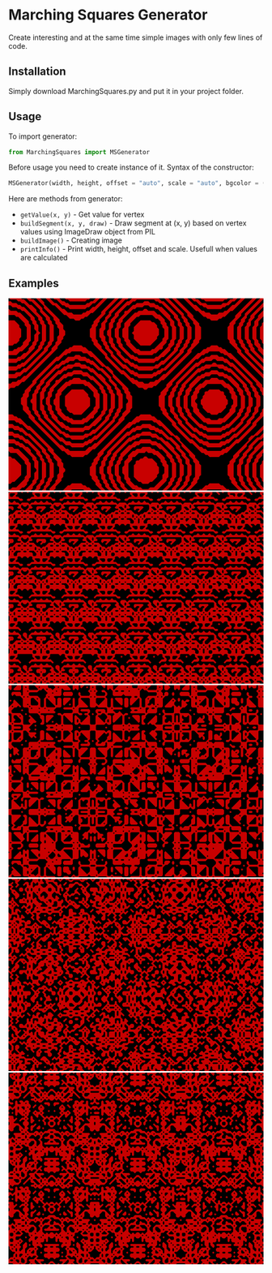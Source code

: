 Marching Squares Generator
==========================

Create interesting and at the same time simple
images with only few lines of code.


Installation
------------

Simply download MarchingSquares.py and put it in your project folder.

Usage
-----

To import generator:

```python
from MarchingSquares import MSGenerator
```

Before usage you need to create instance of it.
Syntax of the constructor:

```python
MSGenerator(width, height, offset = "auto", scale = "auto", bgcolor = (0,0,0), fgcolor = (255,0,0))
```

Here are methods from generator:

- `getValue(x, y)` - Get value for vertex
- `buildSegment(x, y, draw)` - Draw segment at (x, y) based on 
vertex values using ImageDraw object from PIL
- `buildImage()` - Creating image
- `printInfo()` - Print width, height, offset and scale. Usefull when values are
calculated


Examples
--------

![Offset 9](/examples/9.png)
![Offset 59](/examples/59.png)
![Offset 35](/examples/35.png)
![Offset 6](/examples/6.png)
![Offset 86](/examples/86.png)
